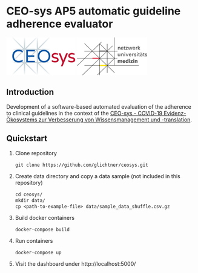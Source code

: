 # CEO-sys AP5 automatic guideline adherence evaluator



<img src="docs/img/logo_ceosys.jpg" alt="CEOsys" height="100" />   <img src="docs/img/logo_num.jpg" alt="NUM" height="100" />




## Introduction

Development of a software-based automated evaluation of the adherence to clinical guidelines in the context of the
[CEO-sys - COVID-19 Evidenz-Ökosystems zur Verbesserung von Wissensmanagement und -translation](https://covid-evidenz.de/).

## Quickstart


1. Clone repository
   ``` shell
   git clone https://github.com/glichtner/ceosys.git
   ```

2. Create data directory and copy a data sample (not included in this repository)
   ``` shell
   cd ceosys/
   mkdir data/
   cp <path-to-example-file> data/sample_data_shuffle.csv.gz
   ```

3. Build docker containers
   ``` shell
   docker-compose build
   ```

4. Run containers
   ``` shell
   docker-compose up
   ```
5. Visit the dashboard under http://localhost:5000/
